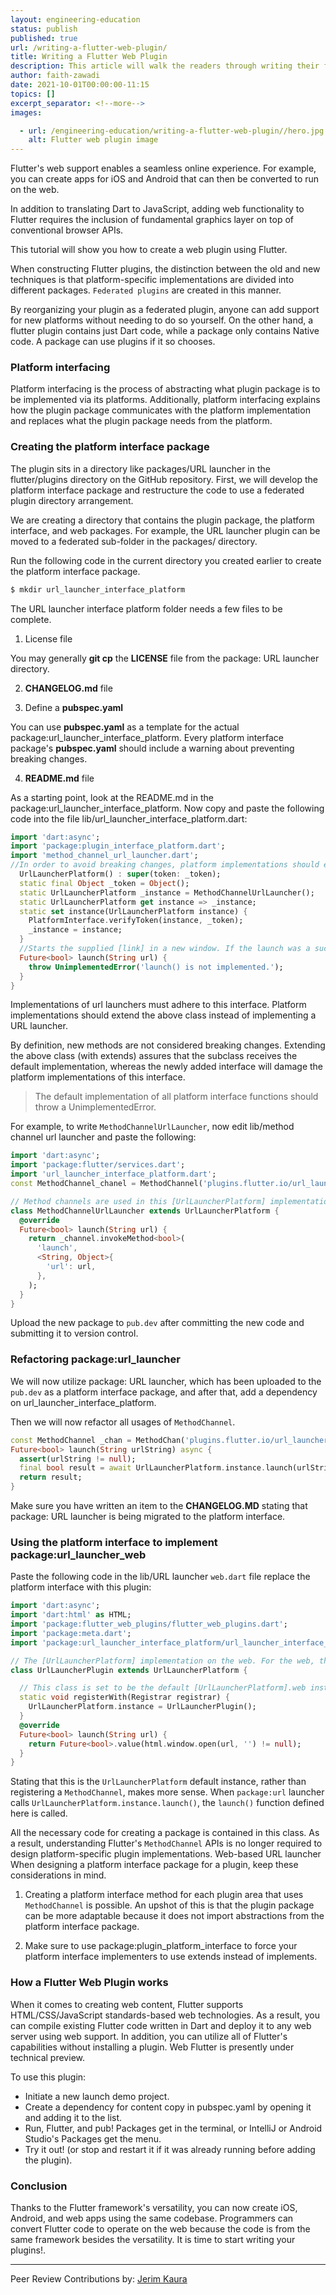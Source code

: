 ```yaml
---
layout: engineering-education
status: publish
published: true
url: /writing-a-flutter-web-plugin/
title: Writing a Flutter Web Plugin
description: This article will walk the readers through writing their first web plugin in Flutter.
author: faith-zawadi
date: 2021-10-01T00:00:00-11:15
topics: []
excerpt_separator: <!--more-->
images:

  - url: /engineering-education/writing-a-flutter-web-plugin//hero.jpg
    alt: Flutter web plugin image
---
```

Flutter's web support enables a seamless online experience. For example, you can create apps for iOS and Android that can then be converted to run on the web. 
<!--more-->
In addition to translating Dart to JavaScript, adding web functionality to Flutter requires the inclusion of fundamental graphics layer on top of conventional browser APIs. 

This tutorial will show you how to create a web plugin using Flutter.

When constructing Flutter plugins, the distinction between the old and new techniques is that platform-specific implementations are divided into different packages. `Federated plugins` are created in this manner. 

By reorganizing your plugin as a federated plugin, anyone can add support for new platforms without needing to do so yourself. On the other hand, a flutter plugin contains just Dart code, while a package only contains Native code. A package can use plugins if it so chooses. 

### Platform interfacing
Platform interfacing is the process of abstracting what plugin package is to be implemented via its platforms. Additionally, platform interfacing explains how the plugin package communicates with the platform implementation and replaces what the plugin package needs from the platform.

### Creating the platform interface package
The plugin sits in a directory like packages/URL launcher in the flutter/plugins directory on the GitHub repository. First, we will develop the platform interface package and restructure the code to use a federated plugin directory arrangement. 

We are creating a directory that contains the plugin package, the platform interface, and web packages. For example, the URL launcher plugin can be moved to a federated sub-folder in the packages/ directory. 

Run the following code in the current directory you created earlier to create the platform interface package.

```bash
$ mkdir url_launcher_interface_platform
```

The URL launcher interface platform folder needs a few files to be complete.

1. License file

You may generally **git cp** the **LICENSE** file from the package: URL launcher directory.

2. **CHANGELOG.md** file

3. Define a **pubspec.yaml**

You can use **pubspec.yaml** as a template for the actual package:url_launcher_interface_platform. Every platform interface package's **pubspec.yaml** should include a warning about preventing breaking changes.

4.  **README.md** file

As a starting point, look at the README.md in the package:url_launcher_interface_platform. Now copy and paste the following code into the file lib/url_launcher_interface_platform.dart:

```dart
import 'dart:async';
import 'package:plugin_interface_platform.dart';
import 'method_channel_url_launcher.dart';
//In order to avoid breaking changes, platform implementations should extend this class rather than implement it. Adding new methods to this interface will break platform implementations that 'implement' it; therefore, extending this class assures that the subclass gets the default implementation.
  UrlLauncherPlatform() : super(token: _token);
  static final Object _token = Object();
  static UrlLauncherPlatform _instance = MethodChannelUrlLauncher();
  static UrlLauncherPlatform get instance => _instance;
  static set instance(UrlLauncherPlatform instance) {
    PlatformInterface.verifyToken(instance, _token);
    _instance = instance;
  }
  //Starts the supplied [link] in a new window. If the launch was a success, this function returns [true].
  Future<bool> launch(String url) {
    throw UnimplementedError('launch() is not implemented.');
  }
}
```

Implementations of url launchers must adhere to this interface. Platform implementations should extend the above class instead of implementing a URL launcher.

By definition, new methods are not considered breaking changes. Extending the above class (with extends) assures that the subclass receives the default implementation, whereas the newly added interface will damage the platform implementations of this interface.

> The default implementation of all platform interface functions should throw a UnimplementedError.

 For example, to write `MethodChannelUrlLauncher`, now edit lib/method channel url launcher and paste the following:

```dart
import 'dart:async';
import 'package:flutter/services.dart';
import 'url_launcher_interface_platform.dart';
const MethodChannel_chanel = MethodChannel('plugins.flutter.io/url_launcher');

// Method channels are used in this [UrlLauncherPlatform] implementation.
class MethodChannelUrlLauncher extends UrlLauncherPlatform {
  @override
  Future<bool> launch(String url) {
    return _channel.invokeMethod<bool>(
      'launch',
      <String, Object>{
        'url': url,
      },
    );
  }
}
```

Upload the new package to `pub.dev` after committing the new code and submitting it to version control.

### Refactoring package:url_launcher
We will now utilize package: URL launcher, which has been uploaded to the `pub.dev` as a platform interface package, and after that, add a dependency on url_launcher_interface_platform.

Then we will now refactor all usages of `MethodChannel`.

```dart
const MethodChannel _chan = MethodChan('plugins.flutter.io/url_launcher');
Future<bool> launch(String urlString) async {
  assert(urlString != null);
  final bool result = await UrlLauncherPlatform.instance.launch(urlString);
  return result;
}
```

Make sure you have written an item to the **CHANGELOG.MD** stating that package: URL launcher is being migrated to the platform interface.

### Using the platform interface to implement package:url_launcher_web
Paste the following code in the lib/URL launcher `web.dart` file replace the platform interface with this plugin:

```Dart
import 'dart:async';
import 'dart:html' as HTML;
import 'package:flutter_web_plugins/flutter_web_plugins.dart';
import 'package:meta.dart';
import 'package:url_launcher_interface_platform/url_launcher_interface_platform.dart';

// The [UrlLauncherPlatform] implementation on the web. For the web, this class implements the package:url launcher functionality.
class UrlLauncherPlugin extends UrlLauncherPlatform {

  // This class is set to be the default [UrlLauncherPlatform].web instance.
  static void registerWith(Registrar registrar) {
    UrlLauncherPlatform.instance = UrlLauncherPlugin();
  }
  @override
  Future<bool> launch(String url) {
    return Future<bool>.value(html.window.open(url, '') != null);
  }
}
```

Stating that this is the `UrlLauncherPlatform` default instance, rather than registering a `MethodChannel`, makes more sense. When `package:url` launcher calls `UrlLauncherPlatform.instance.launch()`, the `launch()` function defined here is called.

All the necessary code for creating a package is contained in this class. As a result, understanding Flutter's `MethodChannel` APIs is no longer required to design platform-specific plugin implementations. Web-based URL launcher When designing a platform interface package for a plugin, keep these considerations in mind.

1. Creating a platform interface method for each plugin area that uses `MethodChannel` is possible. An upshot of this is that the plugin package can be more adaptable because it does not import abstractions from the platform interface package.

2. Make sure to use package:plugin_platform_interface to force your platform interface implementers to use extends instead of implements.

### How a Flutter Web Plugin works
When it comes to creating web content, Flutter supports HTML/CSS/JavaScript standards-based web technologies. As a result, you can compile existing Flutter code written in Dart and deploy it to any web server using web support. In addition, you can utilize all of Flutter's capabilities without installing a plugin. Web Flutter is presently under technical preview.

To use this plugin:
- Initiate a new launch demo project.
- Create a dependency for content copy in pubspec.yaml by opening it and adding it to the list.
- Run, Flutter, and pub! Packages get in the terminal, or IntelliJ or Android Studio's Packages get the menu.
- Try it out! (or stop and restart it if it was already running before adding the plugin).

### Conclusion
Thanks to the Flutter framework's versatility, you can now create iOS, Android, and web apps using the same codebase. Programmers can convert Flutter code to operate on the web because the code is from the same framework besides the versatility. It is time to start writing your plugins!.

---
Peer Review Contributions by: [Jerim Kaura](/engineering-education/authors/jerim-kaura/)
